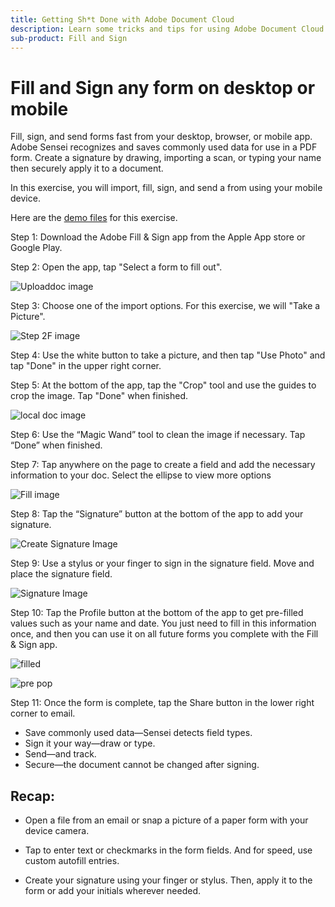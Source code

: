 ```yaml
---
title: Getting Sh*t Done with Adobe Document Cloud
description: Learn some tricks and tips for using Adobe Document Cloud
sub-product: Fill and Sign
---
```


# Fill and Sign any form on desktop or mobile

Fill, sign, and send forms fast from your desktop, browser, or mobile app. Adobe Sensei recognizes and saves commonly used data for use in a PDF form. Create a signature by drawing, importing a scan, or typing your name then securely apply it to a document.

In this exercise, you will import, fill, sign, and send a from using your mobile device.

Here are the [demo files](assets/03_FillSignScan.zip) for this exercise.

Step 1: Download the Adobe Fill & Sign app from the Apple App store or Google Play.

Step 2: Open the app, tap "Select a form to fill out".

![Uploaddoc image](assets/mobilescan.jpg)

Step 3: Choose one of the import options. For this exercise, we will "Take a Picture".  

![Step 2F image](assets/Step2F.jpg)

Step 4: Use the white button to take a picture, and then tap "Use Photo" and tap "Done" in the upper right corner.

Step 5: At the bottom of the app, tap the "Crop" tool and use the guides to crop the image. Tap "Done" when finished.

![local doc image](assets/localdoc.jpg)

Step 6: Use the “Magic Wand” tool to clean the image if necessary. Tap “Done” when finished.

Step 7: Tap anywhere on the page to create a field and add the necessary information to your doc. Select the ellipse to view more options

![Fill image](assets/fill.jpg)


Step 8: Tap the “Signature” button at the bottom of the app to add your signature. 

![Create Signature Image](assets/createsign.jpg)

Step 9: Use a stylus or your finger to sign in the signature field. Move and place the signature field.

![Signature Image](assets/sign.jpg)

Step 10: Tap the Profile button at the bottom of the app to get pre-filled values such as your name and date. You just need to fill in this information once, and then you can use it on all future forms you complete with the Fill & Sign app.

![filled](assets/filled.jpg)

![pre pop](assets/prepop.jpg)

Step 11: Once the form is complete, tap the Share button in the lower right corner to email.

* Save commonly used data—Sensei detects field types.
* Sign it your way—draw or type.
* Send—and track.
* Secure—the document cannot be changed after signing. 

## Recap:

* Open a file from an email or snap a picture of a paper form with your device camera. 

* Tap to enter text or checkmarks in the form fields. And for speed, use custom autofill entries.

* Create your signature using your finger or stylus. Then, apply it to the form or add your initials wherever needed.



